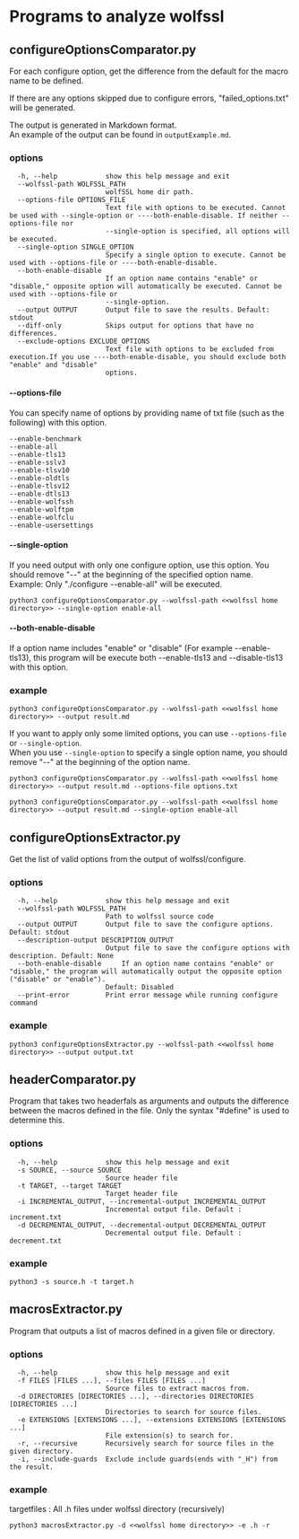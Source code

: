 # Programs to analyze wolfssl
## configureOptionsComparator.py
For each configure option, get the difference from the default for the macro name to be defined.

If there are any options skipped due to configure errors, "failed_options.txt" will be generated.

The output is generated in Markdown format.  
An example of the output can be found in `outputExample.md`.

### options
```
  -h, --help            show this help message and exit
  --wolfssl-path WOLFSSL_PATH
                        wolfSSL home dir path.
  --options-file OPTIONS_FILE
                        Text file with options to be executed. Cannot be used with --single-option or ----both-enable-disable. If neither --options-file nor
                        --single-option is specified, all options will be executed.
  --single-option SINGLE_OPTION
                        Specify a single option to execute. Cannot be used with --options-file or ----both-enable-disable.
  --both-enable-disable
                        If an option name contains "enable" or "disable," opposite option will automatically be executed. Cannot be used with --options-file or
                        --single-option.
  --output OUTPUT       Output file to save the results. Default: stdout
  --diff-only           Skips output for options that have no differences.
  --exclude-options EXCLUDE_OPTIONS
                        Text file with options to be excluded from execution.If you use ----both-enable-disable, you should exclude both "enable" and "disable"
                        options.
```

#### --options-file
You can specify name of options by providing name of txt file (such as the following) with this option.
```
--enable-benchmark
--enable-all
--enable-tls13
--enable-sslv3
--enable-tlsv10
--enable-oldtls
--enable-tlsv12
--enable-dtls13
--enable-wolfssh
--enable-wolftpm
--enable-wolfclu
--enable-usersettings

```

#### --single-option
If you need output with only one configure option, use this option.
You should remove "--" at the beginning of the specified option name.  
Example: Only "./configure --enable-all" will be executed.
```
python3 configureOptionsComparator.py --wolfssl-path <<wolfssl home directory>> --single-option enable-all
```

#### --both-enable-disable
If a option name includes "enable" or "disable" (For example --enable-tls13), this program will be execute both --enable-tls13 and --disable-tls13 with this option.

### example
```
python3 configureOptionsComparator.py --wolfssl-path <<wolfssl home directory>> --output result.md
```

If you want to apply only some limited options, 
you can use `--options-file` or `--single-option`.  
When you use `--single-option` to specify a single option name, 
you should remove "--" at the beginning of the option name.
```
python3 configureOptionsComparator.py --wolfssl-path <<wolfssl home directory>> --output result.md --options-file options.txt

python3 configureOptionsComparator.py --wolfssl-path <<wolfssl home directory>> --output result.md --single-option enable-all
```

## configureOptionsExtractor.py
Get the list of valid options from the output of wolfssl/configure.

### options
```
  -h, --help            show this help message and exit
  --wolfssl-path WOLFSSL_PATH
                        Path to wolfssl source code
  --output OUTPUT       Output file to save the configure options. Default: stdout
  --description-output DESCRIPTION_OUTPUT
                        Output file to save the configure options with description. Default: None
  --both-enable-disable     If an option name contains "enable" or "disable," the program will automatically output the opposite option ("disable" or "enable").
                        Default: Disabled
  --print-error         Print error message while running configure command
```

### example
```
python3 configureOptionsExtractor.py --wolfssl-path <<wolfssl home directory>> --output output.txt
```
## headerComparator.py
Program that takes two headerfals as arguments and outputs the difference between the macros defined in the file.
Only the syntax "#define" is used to determine this.

### options
```
  -h, --help            show this help message and exit
  -s SOURCE, --source SOURCE
                        Source header file
  -t TARGET, --target TARGET
                        Target header file
  -i INCREMENTAL_OUTPUT, --incremental-output INCREMENTAL_OUTPUT
                        Incremental output file. Default : increment.txt
  -d DECREMENTAL_OUTPUT, --decremental-output DECREMENTAL_OUTPUT
                        Decremental output file. Default : decrement.txt
```

### example
```
python3 -s source.h -t target.h
```

## macrosExtractor.py
Program that outputs a list of macros defined in a given file or directory.

### options
```
  -h, --help            show this help message and exit
  -f FILES [FILES ...], --files FILES [FILES ...]
                        Source files to extract macros from.
  -d DIRECTORIES [DIRECTORIES ...], --directories DIRECTORIES [DIRECTORIES ...]
                        Directories to search for source files.
  -e EXTENSIONS [EXTENSIONS ...], --extensions EXTENSIONS [EXTENSIONS ...]
                        File extension(s) to search for.
  -r, --recursive       Recursively search for source files in the given directory.
  -i, --include-guards  Exclude include guards(ends with "_H") from the result.
```

### example
targetfiles : All .h files under wolfssl directory (recursively)
```
python3 macrosExtractor.py -d <<wolfssl home directory>> -e .h -r
```